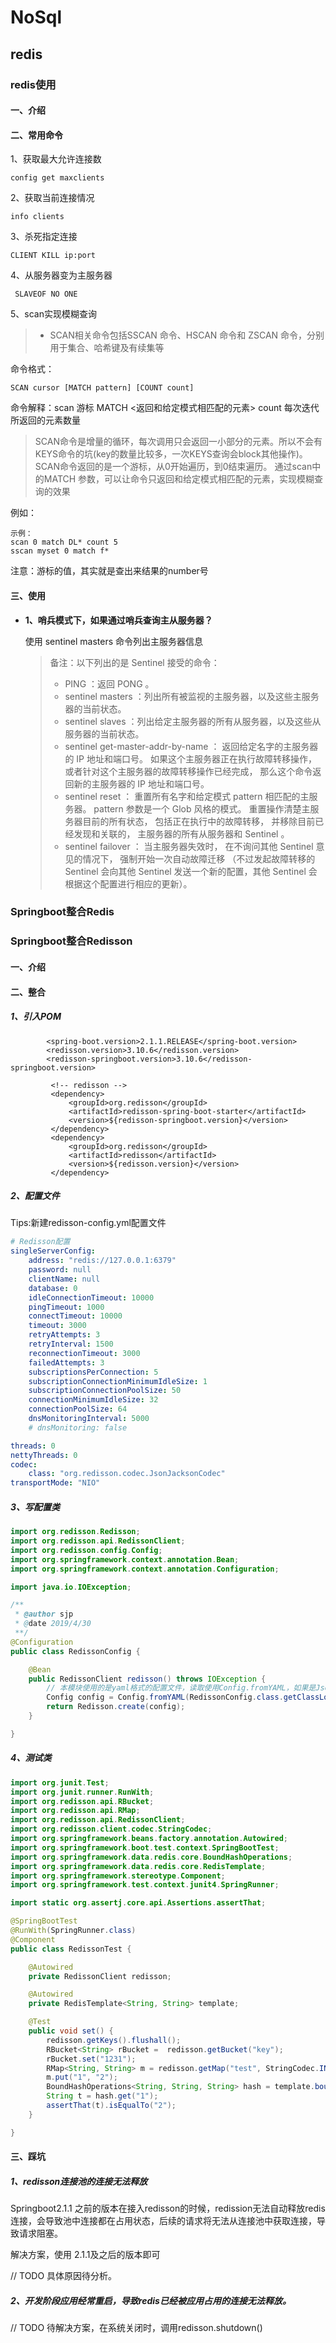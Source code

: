 # NoSql

## redis

### redis使用

#### 一、介绍

#### 二、常用命令

1、获取最大允许连接数

```shell
config get maxclients
```

2、获取当前连接情况

```shell
info clients
```

3、杀死指定连接

```shell
CLIENT KILL ip:port   
```

4、从服务器变为主服务器

```shell
 SLAVEOF NO ONE
```

5、scan实现模糊查询

> - SCAN相关命令包括SSCAN 命令、HSCAN 命令和 ZSCAN 命令，分别用于集合、哈希键及有续集等
> 

命令格式：

 ```shell
 SCAN cursor [MATCH pattern] [COUNT count]
 ```

  命令解释：scan 游标 MATCH <返回和给定模式相匹配的元素> count 每次迭代所返回的元素数量

>   SCAN命令是增量的循环，每次调用只会返回一小部分的元素。所以不会有KEYS命令的坑(key的数量比较多，一次KEYS查询会block其他操作)。  
>   SCAN命令返回的是一个游标，从0开始遍历，到0结束遍历。
>   通过scan中的MATCH <pattern> 参数，可以让命令只返回和给定模式相匹配的元素，实现模糊查询的效果

例如：

```shell
示例：
scan 0 match DL* count 5 
sscan myset 0 match f*
```

注意：游标的值，其实就是查出来结果的number号

#### 三、使用

- **1、哨兵模式下，如果通过哨兵查询主从服务器？**

  使用 sentinel masters  命令列出主服务器信息

  > 备注：以下列出的是 Sentinel 接受的命令：
  >
  > - PING ：返回 PONG 。
  > - sentinel masters ：列出所有被监视的主服务器，以及这些主服务器的当前状态。
  > - sentinel slaves ：列出给定主服务器的所有从服务器，以及这些从服务器的当前状态。
  > - sentinel get-master-addr-by-name ： 返回给定名字的主服务器的 IP 地址和端口号。 如果这个主服务器正在执行故障转移操作， 或者针对这个主服务器的故障转移操作已经完成， 那么这个命令返回新的主服务器的 IP 地址和端口号。
  > - sentinel reset ： 重置所有名字和给定模式 pattern 相匹配的主服务器。 pattern 参数是一个 Glob 风格的模式。 重置操作清楚主服务器目前的所有状态， 包括正在执行中的故障转移， 并移除目前已经发现和关联的， 主服务器的所有从服务器和 Sentinel 。
  > - sentinel failover ： 当主服务器失效时， 在不询问其他 Sentinel 意见的情况下， 强制开始一次自动故障迁移 （不过发起故障转移的 Sentinel 会向其他 Sentinel 发送一个新的配置，其他 Sentinel 会根据这个配置进行相应的更新）。

### Springboot整合Redis

### Springboot整合Redisson

#### 一、介绍

#### 二、整合

##### 1、引入POM

```POM
        <spring-boot.version>2.1.1.RELEASE</spring-boot.version>
        <redisson.version>3.10.6</redisson.version>
        <redisson-springboot.version>3.10.6</redisson-springboot.version>
         
         <!-- redisson -->
         <dependency>
             <groupId>org.redisson</groupId>
             <artifactId>redisson-spring-boot-starter</artifactId>
             <version>${redisson-springboot.version}</version>
         </dependency>
         <dependency>
             <groupId>org.redisson</groupId>
             <artifactId>redisson</artifactId>
             <version>${redisson.version}</version>
         </dependency>
```

##### 2、配置文件

Tips:新建redisson-config.yml配置文件

```yml
# Redisson配置
singleServerConfig:
    address: "redis://127.0.0.1:6379"
    password: null
    clientName: null
    database: 0
    idleConnectionTimeout: 10000
    pingTimeout: 1000
    connectTimeout: 10000
    timeout: 3000
    retryAttempts: 3
    retryInterval: 1500
    reconnectionTimeout: 3000
    failedAttempts: 3
    subscriptionsPerConnection: 5
    subscriptionConnectionMinimumIdleSize: 1
    subscriptionConnectionPoolSize: 50
    connectionMinimumIdleSize: 32
    connectionPoolSize: 64
    dnsMonitoringInterval: 5000
    # dnsMonitoring: false

threads: 0
nettyThreads: 0
codec:
    class: "org.redisson.codec.JsonJacksonCodec"
transportMode: "NIO"
```

##### 3、写配置类

```java
import org.redisson.Redisson;
import org.redisson.api.RedissonClient;
import org.redisson.config.Config;
import org.springframework.context.annotation.Bean;
import org.springframework.context.annotation.Configuration;

import java.io.IOException;

/**
 * @author sjp
 * @date 2019/4/30
 **/
@Configuration
public class RedissonConfig {

    @Bean
    public RedissonClient redisson() throws IOException {
        // 本模块使用的是yaml格式的配置文件，读取使用Config.fromYAML，如果是Json文件，则使用Config.fromJSON
        Config config = Config.fromYAML(RedissonConfig.class.getClassLoader().getResource("redisson-config.yml"));
        return Redisson.create(config);
    }

}
```

##### 4、测试类

```java
import org.junit.Test;
import org.junit.runner.RunWith;
import org.redisson.api.RBucket;
import org.redisson.api.RMap;
import org.redisson.api.RedissonClient;
import org.redisson.client.codec.StringCodec;
import org.springframework.beans.factory.annotation.Autowired;
import org.springframework.boot.test.context.SpringBootTest;
import org.springframework.data.redis.core.BoundHashOperations;
import org.springframework.data.redis.core.RedisTemplate;
import org.springframework.stereotype.Component;
import org.springframework.test.context.junit4.SpringRunner;

import static org.assertj.core.api.Assertions.assertThat;

@SpringBootTest
@RunWith(SpringRunner.class)
@Component
public class RedissonTest {

    @Autowired
    private RedissonClient redisson;

    @Autowired
    private RedisTemplate<String, String> template;

    @Test
    public void set() {
        redisson.getKeys().flushall();
        RBucket<String> rBucket =  redisson.getBucket("key");
        rBucket.set("1231");
        RMap<String, String> m = redisson.getMap("test", StringCodec.INSTANCE);
        m.put("1", "2");
        BoundHashOperations<String, String, String> hash = template.boundHashOps("test");
        String t = hash.get("1");
        assertThat(t).isEqualTo("2");
    }

}
```

#### 三、踩坑

##### 1、redisson连接池的连接无法释放

Springboot2.1.1 之前的版本在接入redisson的时候，redission无法自动释放redis连接，会导致池中连接都在占用状态，后续的请求将无法从连接池中获取连接，导致请求阻塞。

解决方案，使用 2.1.1及之后的版本即可

// TODO 具体原因待分析。

##### 2、开发阶段应用经常重启，导致redis已经被应用占用的连接无法释放。

// TODO 待解决方案，在系统关闭时，调用redisson.shutdown() 

